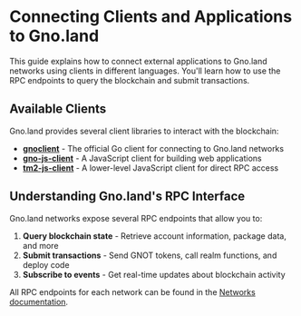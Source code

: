 # Connecting Clients and Applications to Gno.land

This guide explains how to connect external applications to Gno.land networks
using clients in different languages. You'll learn how to use the RPC endpoints
to query the blockchain and submit transactions.

## Available Clients

Gno.land provides several client libraries to interact with the blockchain:

- **[gnoclient](https://gnolang.github.io/gno/github.com/steve-care-software/gno/gno.land/pkg/gnoclient.html)** - The official Go client for connecting to Gno.land networks
- **[gno-js-client](https://github.com/steve-care-software/gno-js-client)** - A JavaScript client for building web applications
- **[tm2-js-client](https://github.com/gnolang/tm2-js-client)** - A lower-level JavaScript client for direct RPC access

## Understanding Gno.land's RPC Interface

Gno.land networks expose several RPC endpoints that allow you to:

1. **Query blockchain state** - Retrieve account information, package data, and more
2. **Submit transactions** - Send GNOT tokens, call realm functions, and deploy code
3. **Subscribe to events** - Get real-time updates about blockchain activity

All RPC endpoints for each network can be found in the [Networks documentation](../resources/gnoland-networks.md).

<!-- XXX: move RPC doc from networks.md to this file. -->
<!-- XXX: per-language examples should exist in their READMEs, not in the monorepo's docs/ folder -->
